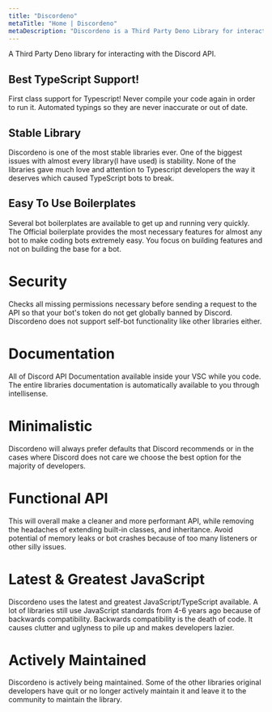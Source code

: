 ```yaml
---
title: "Discordeno"
metaTitle: "Home | Discordeno"
metaDescription: "Discordeno is a Third Party Deno Library for interacting with the Discord API."
---
```


A Third Party Deno library for interacting with the Discord API.

## Best TypeScript Support!
First class support for Typescript! Never compile your code again in order to run it. Automated typings so they are never inaccurate or out of date.

## Stable Library
Discordeno is one of the most stable libraries ever. One of the biggest issues with almost every library(I have used) is stability. None of the libraries gave much love and attention to Typescript developers the way it deserves which caused TypeScript bots to break.

## Easy To Use Boilerplates
Several bot boilerplates are available to get up and running very quickly. The Official boilerplate provides the most necessary features for almost any bot to make coding bots extremely easy. You focus on building features and not on building the base for a bot.

# Security
Checks all missing permissions necessary before sending a request to the API so that your bot's token do not get globally banned by Discord. Discordeno does not support self-bot functionality like other libraries either.

# Documentation
All of Discord API Documentation available inside your VSC while you code. The entire libraries documentation is automatically available to you through intellisense.

# Minimalistic
Discordeno will always prefer defaults that Discord recommends or in the cases where Discord does not care we choose the best option for the majority of developers.

# Functional API
This will overall make a cleaner and more performant API, while removing the headaches of extending built-in classes, and inheritance. Avoid potential of memory leaks or bot crashes because of too many listeners or other silly issues.

# Latest & Greatest JavaScript
Discordeno uses the latest and greatest JavaScript/TypeScript available. A lot of libraries still use JavaScript standards from 4-6 years ago because of backwards compatibility. Backwards compatibility is the death of code. It causes clutter and uglyness to pile up and makes developers lazier.

# Actively Maintained
Discordeno is actively being maintained. Some of the other libraries original developers have quit or no longer actively maintain it and leave it to the community to maintain the library.
